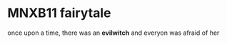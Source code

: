 # MNXB11 fairytale

once upon a time, 
there was an **evil**__witch__ 
and everyon was afraid of her
